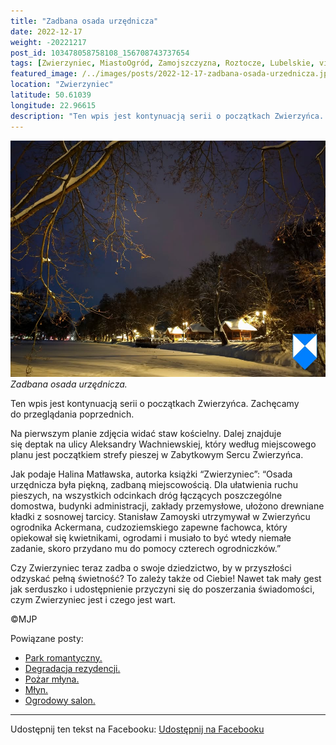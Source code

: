 ```yaml
---
title: "Zadbana osada urzędnicza"
date: 2022-12-17
weight: -20221217
post_id: 103478058758108_156708743737654
tags: [Zwierzyniec, MiastoOgród, Zamojszczyzna, Roztocze, Lubelskie, villarestituta, turystyka, dziedzictwo, zabytki, krajobrazy]
featured_image: /../images/posts/2022-12-17-zadbana-osada-urzednicza.jpg
location: "Zwierzyniec"
latitude: 50.61039
longitude: 22.96615
description: "Ten wpis jest kontynuacją serii o początkach Zwierzyńca. Zachęcamy do przeglądania poprzednich...."
---
```


![Zadbana osada urzędnicza.](/images/posts/2022-12-17-zadbana-osada-urzednicza.jpg)
*Zadbana osada urzędnicza.*

Ten wpis jest kontynuacją serii o początkach Zwierzyńca. Zachęcamy do przeglądania poprzednich.

Na pierwszym planie zdjęcia widać staw kościelny. Dalej znajduje się deptak na ulicy Aleksandry Wachniewskiej, który według miejscowego planu jest początkiem strefy pieszej w Zabytkowym Sercu Zwierzyńca.

Jak podaje Halina Matławska, autorka książki “Zwierzyniec”:
“Osada urzędnicza była piękną, zadbaną miejscowością. Dla ułatwienia ruchu pieszych, na wszystkich odcinkach dróg łączących poszczególne domostwa, budynki administracji, zakłady przemysłowe, ułożono drewniane kładki z sosnowej tarcicy. Stanisław Zamoyski utrzymywał w Zwierzyńcu ogrodnika Ackermana, cudzoziemskiego zapewne fachowca, który opiekował się kwietnikami, ogrodami i musiało to być wtedy niemałe zadanie, skoro przydano mu do pomocy czterech ogrodniczków.”

Czy Zwierzyniec teraz zadba o swoje dziedzictwo, by w przyszłości odzyskać pełną świetność?
To zależy także od Ciebie!
Nawet tak mały gest jak serduszko i udostępnienie przyczyni się do poszerzania świadomości, czym Zwierzyniec jest i czego jest wart.



©MJP

Powiązane posty:
- [Park romantyczny.](/posts/Park-romantyczny)
- [Degradacja rezydencji.](/posts/Degradacja-rezydencji)
- [Pożar młyna.](/posts/Pozar-mlyna)
- [Młyn.](/posts/Mlyn)
- [Ogrodowy salon.](/posts/Ogrodowy-salon)


---

Udostępnij ten tekst na Facebooku:
[Udostępnij na Facebooku](https://www.facebook.com/sharer/sharer.php?u=https://stowarzyszeniewachniewskiej.pl/posts/Zadbana-osada-urzednicza)

<script type="application/ld+json">
{
  "@context": "https://schema.org",
  "@type": "BlogPosting",
  "headline": "Zadbana osada urzędnicza.",
  "datePublished": "2022-12-17",
  "dateModified": "2022-12-17",
  "author": {
    "@type": "Person",
    "name": "Michał Jan Patyk"
  },
  "publisher": {
    "@type": "Organization",
    "name": "Stowarzyszenie im. Aleksandry Wachniewskiej",
    "logo": {
      "@type": "ImageObject",
      "url": "https://stowarzyszeniewachniewskiej.pl/images/logo/logo.svg"
    }
  },
  "mainEntityOfPage": {
    "@type": "WebPage",
    "@id": "https://stowarzyszeniewachniewskiej.pl/posts/Zadbana-osada-urzednicza"
  },
  "image": {
    "@type": "ImageObject",
    "url": "https://stowarzyszeniewachniewskiej.pl/images/posts/2022-12-17-zadbana-osada-urzednicza.jpg"
  },
  "articleSection": "Dziedzictwo Kulturowe i Zabytki",
  "keywords": "Zwierzyniec, MiastoOgród, Zamojszczyzna, Roztocze, Lubelskie, villarestituta, turystyka, dziedzictwo, zabytki, krajobrazy",
  "wordCount": 141,
  "articleBody": "Ten wpis jest kontynuacją serii o początkach Zwierzyńca. Zachęcamy do przeglądania poprzednich.\n\nNa pierwszym planie zdjęcia widać staw kościelny. Dalej znajduje się deptak na ulicy Aleksandry Wachniewskiej, który według miejscowego planu jest początkiem strefy pieszej w Zabytkowym Sercu Zwierzyńca.\n\nJak podaje Halina Matławska, autorka książki “Zwierzyniec”:\n“Osada urzędnicza była piękną, zadbaną miejscowością. Dla ułatwienia ruchu pieszych, na wszystkich odcinkach dróg łączących poszczególne domostwa, budynki administracji, zakłady przemysłowe, ułożono drewniane kładki z sosnowej tarcicy. Stanisław Zamoyski utrzymywał w Zwierzyńcu ogrodnika Ackermana, cudzoziemskiego zapewne fachowca, który opiekował się kwietnikami, ogrodami i musiało to być wtedy niemałe zadanie, skoro przydano mu do pomocy czterech ogrodniczków.”\n\nCzy Zwierzyniec teraz zadba o swoje dziedzictwo, by w przyszłości odzyskać pełną świetność?\nTo zależy także od Ciebie!\nNawet tak mały gest jak serduszko i udostępnienie przyczyni się do poszerzania świadomości, czym Zwierzyniec jest i czego jest wart.\n \n         \n\n©MJP",
  "description": "Odkryj piękno Zwierzyńca i jego zabytki.",
  "copyrightHolder": {
    "@type": "Person",
    "name": "Michał Jan Patyk"
  }
}
</script>
<script type="application/ld+json">
{
  "@context": "https://schema.org",
  "@type": "BreadcrumbList",
  "itemListElement": [
    {
      "@type": "ListItem",
      "position": 1,
      "name": "Home",
      "item": "https://stowarzyszeniewachniewskiej.pl"
    },
    {
      "@type": "ListItem",
      "position": 2,
      "name": "posts",
      "item": "https://stowarzyszeniewachniewskiej.pl/posts"
    },
    {
      "@type": "ListItem",
      "position": 3,
      "name": "Zadbana osada urzędnicza.",
      "item": "https://stowarzyszeniewachniewskiej.pl/posts/Zadbana-osada-urzednicza"
    }
  ]
}
</script>
